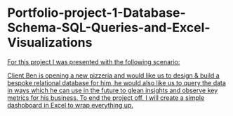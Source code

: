 # Portfolio-project-1-Database-Schema-SQL-Queries-and-Excel-Visualizations

<u>For this project I was presented with the following scenario:<u>

Client Ben is opening a new pizzeria and would like us to design & build a bespoke relational
database for him, he would also like us to query the data in ways which he can use in the future
to glean insights and observe key metrics for his business. To end the project off, I will create a simple dashoboard in Excel to wrap everything up.

